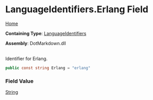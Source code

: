 # LanguageIdentifiers\.Erlang Field

[Home](../../../README.md)

**Containing Type**: [LanguageIdentifiers](../README.md)

**Assembly**: DotMarkdown\.dll

\
Identifier for Erlang\.

```csharp
public const string Erlang = "erlang"
```

### Field Value

[String](https://docs.microsoft.com/en-us/dotnet/api/system.string)

